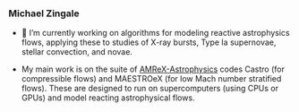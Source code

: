 ### Michael Zingale

- 🔭 I’m currently working on algorithms for modeling reactive
  astrophysics flows, applying these to studies of X-ray bursts,
  Type Ia supernovae, stellar convection, and novae.

- My main work is on the suite of
  [AMReX-Astrophysics](https://github.com/amrex-astro/) codes Castro
  (for compressible flows) and MAESTROeX (for low Mach number
  stratified flows).  These are designed to run on supercomputers
  (using CPUs or GPUs) and model reacting astrophysical flows.

<!--
**zingale/zingale** is a ✨ _special_ ✨ repository because its `README.md` (this file) appears on your GitHub profile.

Here are some ideas to get you started:

- 🌱 I’m currently learning ...
- 👯 I’m looking to collaborate on ...
- 🤔 I’m looking for help with ...
- 💬 Ask me about ...
- 📫 How to reach me: ...
- 😄 Pronouns: ...
- ⚡ Fun fact: ...
-->

